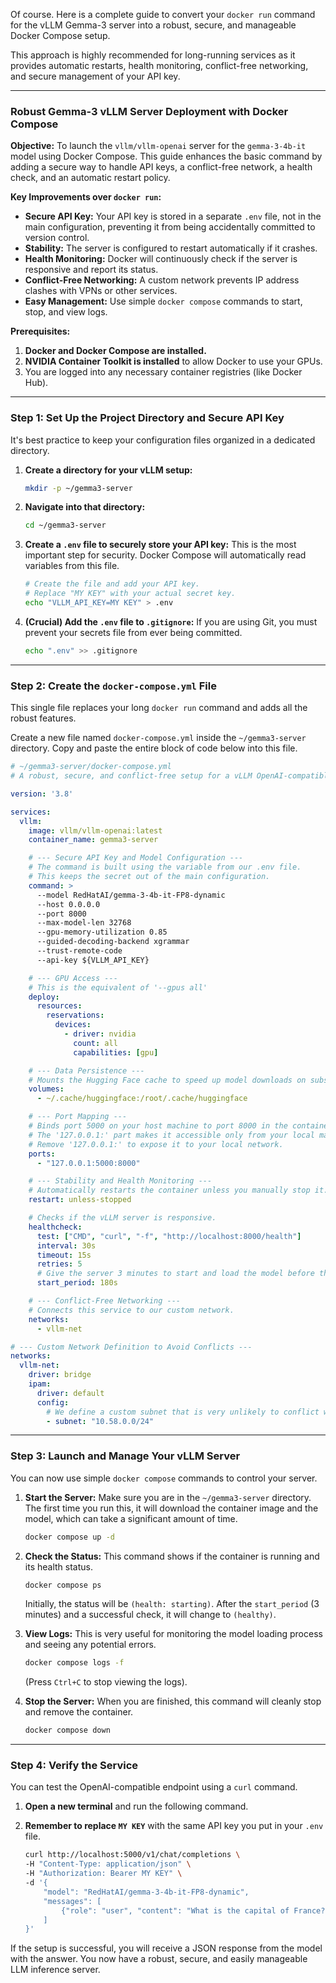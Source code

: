Of course. Here is a complete guide to convert your `docker run` command for the vLLM Gemma-3 server into a robust, secure, and manageable Docker Compose setup.

This approach is highly recommended for long-running services as it provides automatic restarts, health monitoring, conflict-free networking, and secure management of your API key.

---

### **Robust Gemma-3 vLLM Server Deployment with Docker Compose**

**Objective:**
To launch the `vllm/vllm-openai` server for the `gemma-3-4b-it` model using Docker Compose. This guide enhances the basic command by adding a secure way to handle API keys, a conflict-free network, a health check, and an automatic restart policy.

**Key Improvements over `docker run`:**
*   **Secure API Key:** Your API key is stored in a separate `.env` file, not in the main configuration, preventing it from being accidentally committed to version control.
*   **Stability:** The server is configured to restart automatically if it crashes.
*   **Health Monitoring:** Docker will continuously check if the server is responsive and report its status.
*   **Conflict-Free Networking:** A custom network prevents IP address clashes with VPNs or other services.
*   **Easy Management:** Use simple `docker compose` commands to start, stop, and view logs.

**Prerequisites:**
1.  **Docker and Docker Compose are installed.**
2.  **NVIDIA Container Toolkit is installed** to allow Docker to use your GPUs.
3.  You are logged into any necessary container registries (like Docker Hub).

---

### **Step 1: Set Up the Project Directory and Secure API Key**

It's best practice to keep your configuration files organized in a dedicated directory.

1.  **Create a directory for your vLLM setup:**
    ```bash
    mkdir -p ~/gemma3-server
    ```

2.  **Navigate into that directory:**
    ```bash
    cd ~/gemma3-server
    ```

3.  **Create a `.env` file to securely store your API key:**
    This is the most important step for security. Docker Compose will automatically read variables from this file.
    ```bash
    # Create the file and add your API key.
    # Replace "MY KEY" with your actual secret key.
    echo "VLLM_API_KEY=MY KEY" > .env
    ```

4.  **(Crucial) Add the `.env` file to `.gitignore`:**
    If you are using Git, you must prevent your secrets file from ever being committed.
    ```bash
    echo ".env" >> .gitignore
    ```

---

### **Step 2: Create the `docker-compose.yml` File**

This single file replaces your long `docker run` command and adds all the robust features.

Create a new file named `docker-compose.yml` inside the `~/gemma3-server` directory. Copy and paste the entire block of code below into this file.

```yaml
# ~/gemma3-server/docker-compose.yml
# A robust, secure, and conflict-free setup for a vLLM OpenAI-compatible server.

version: '3.8'

services:
  vllm:
    image: vllm/vllm-openai:latest
    container_name: gemma3-server

    # --- Secure API Key and Model Configuration ---
    # The command is built using the variable from our .env file.
    # This keeps the secret out of the main configuration.
    command: >
      --model RedHatAI/gemma-3-4b-it-FP8-dynamic
      --host 0.0.0.0
      --port 8000
      --max-model-len 32768
      --gpu-memory-utilization 0.85
      --guided-decoding-backend xgrammar
      --trust-remote-code
      --api-key ${VLLM_API_KEY}

    # --- GPU Access ---
    # This is the equivalent of '--gpus all'
    deploy:
      resources:
        reservations:
          devices:
            - driver: nvidia
              count: all
              capabilities: [gpu]

    # --- Data Persistence ---
    # Mounts the Hugging Face cache to speed up model downloads on subsequent runs.
    volumes:
      - ~/.cache/huggingface:/root/.cache/huggingface

    # --- Port Mapping ---
    # Binds port 5000 on your host machine to port 8000 in the container.
    # The '127.0.0.1:' part makes it accessible only from your local machine for security.
    # Remove '127.0.0.1:' to expose it to your local network.
    ports:
      - "127.0.0.1:5000:8000"

    # --- Stability and Health Monitoring ---
    # Automatically restarts the container unless you manually stop it.
    restart: unless-stopped

    # Checks if the vLLM server is responsive.
    healthcheck:
      test: ["CMD", "curl", "-f", "http://localhost:8000/health"]
      interval: 30s
      timeout: 15s
      retries: 5
      # Give the server 3 minutes to start and load the model before the first health check.
      start_period: 180s

    # --- Conflict-Free Networking ---
    # Connects this service to our custom network.
    networks:
      - vllm-net

# --- Custom Network Definition to Avoid Conflicts ---
networks:
  vllm-net:
    driver: bridge
    ipam:
      driver: default
      config:
        # We define a custom subnet that is very unlikely to conflict with a VPN.
        - subnet: "10.58.0.0/24"
```

---

### **Step 3: Launch and Manage Your vLLM Server**

You can now use simple `docker compose` commands to control your server.

1.  **Start the Server:**
    Make sure you are in the `~/gemma3-server` directory. The first time you run this, it will download the container image and the model, which can take a significant amount of time.
    ```bash
    docker compose up -d
    ```

2.  **Check the Status:**
    This command shows if the container is running and its health status.
    ```bash
    docker compose ps
    ```
    Initially, the status will be `(health: starting)`. After the `start_period` (3 minutes) and a successful check, it will change to `(healthy)`.

3.  **View Logs:**
    This is very useful for monitoring the model loading process and seeing any potential errors.
    ```bash
    docker compose logs -f
    ```
    (Press `Ctrl+C` to stop viewing the logs).

4.  **Stop the Server:**
    When you are finished, this command will cleanly stop and remove the container.
    ```bash
    docker compose down
    ```

---

### **Step 4: Verify the Service**

You can test the OpenAI-compatible endpoint using a `curl` command.

1.  **Open a new terminal** and run the following command.
2.  **Remember to replace `MY KEY`** with the same API key you put in your `.env` file.

    ```bash
    curl http://localhost:5000/v1/chat/completions \
    -H "Content-Type: application/json" \
    -H "Authorization: Bearer MY KEY" \
    -d '{
        "model": "RedHatAI/gemma-3-4b-it-FP8-dynamic",
        "messages": [
            {"role": "user", "content": "What is the capital of France?"}
        ]
    }'
    ```

If the setup is successful, you will receive a JSON response from the model with the answer. You now have a robust, secure, and easily manageable LLM inference server.